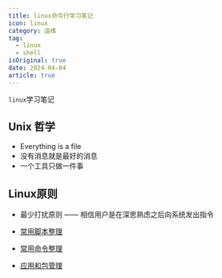 ```yaml
---
title: linux命令行学习笔记
icon: linux
category: 运维
tag:
  - linux
  - shell
isOriginal: true
date: 2024-04-04
article: true
---
```


`linux`学习笔记

<!-- more -->

## Unix 哲学

- Everything is a file
- 没有消息就是最好的消息
- 一个工具只做一件事

## Linux原则

- 最少打扰原则 —— 相信用户是在深思熟虑之后向系统发出指令


- [常用脚本整理](./script.html)
- [常用命令整理](./common.html)
- [应用和包管理](./package.html)
